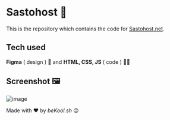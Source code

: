 # Sastohost 🚀

This is the repository which contains the code for [Sastohost.net](https://sastohost.net).

## Tech used
**Figma** ( design ) 🎨 and **HTML, CSS, JS** ( code ) 👨‍💻

## Screenshot 🖼
![image](https://github.com/beKoool/sastohost/assets/76424367/1ee6bb47-57f8-496c-8276-d64a1762d5c1)

Made with ❤ by _beKool.sh_ 😉
